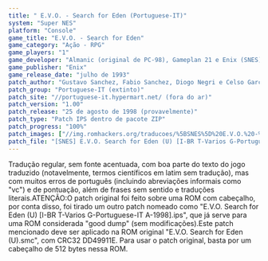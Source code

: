 ```yaml
---
title: " E.V.O. - Search for Eden (Portuguese-IT)"
system: "Super NES"
platform: "Console"
game_title: "E.V.O. - Search for Eden"
game_category: "Ação - RPG"
game_players: "1"
game_developer: "Almanic (original de PC-98), Gameplan 21 e Enix (SNES)"
game_publisher: "Enix"
game_release_date: "julho de 1993"
patch_author: "Gustavo Sanchez, Fabio Sanchez, Diogo Negri e Celso Garcia"
patch_group: "Portuguese-IT (extinto)"
patch_site: "//portuguese-it.hypermart.net/ (fora do ar)"
patch_version: "1.00"
patch_release: "25 de agosto de 1998 (provavelmente)"
patch_type: "Patch IPS dentro de pacote ZIP"
patch_progress: "100%"
patch_images: ["//img.romhackers.org/traducoes/%5BSNES%5D%20E.V.O.%20-%20Search%20for%20Eden%20-%20Portuguese-IT%20-%201.png","//img.romhackers.org/traducoes/%5BSNES%5D%20E.V.O.%20-%20Search%20for%20Eden%20-%20Portuguese-IT%20-%202.png","//img.romhackers.org/traducoes/%5BSNES%5D%20E.V.O.%20-%20Search%20for%20Eden%20-%20Portuguese-IT%20-%203.png"]
patch_file: "[SNES] E.V.O. Search for Eden (U) [I-BR T-Varios G-Portuguese-IT V-1.00 P-100% A-1998].zip'"
---
```

Tradução regular, sem fonte acentuada, com boa parte do texto do jogo traduzido (notavelmente, termos científicos em latim sem tradução), mas com muitos erros de português (incluindo abreviações informais como "vc") e de pontuação, além de frases sem sentido e traduções literais.ATENÇÃO:O patch original foi feito sobre uma ROM com cabeçalho, por conta disso, foi tirado um outro patch nomeado como "E.V.O. Search for Eden (U) [I-BR T-Varios G-Portuguese-IT A-1998].ips", que já serve para uma ROM considerada "good dump" (sem modificações).Este patch mencionado deve ser aplicado na ROM original "E.V.O. Search for Eden (U).smc", com CRC32 DD49911E. Para usar o patch original, basta por um cabeçalho de 512 bytes nessa ROM.